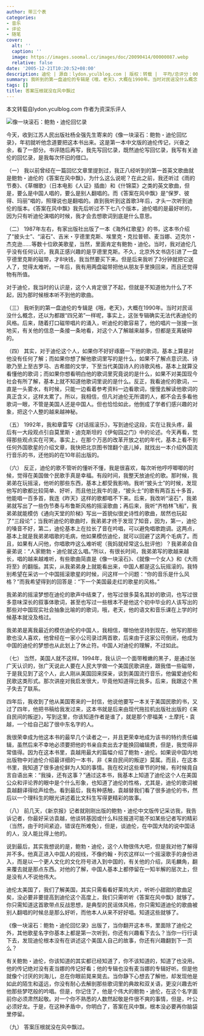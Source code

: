 ```yaml
---
author: 带三个表
categories:
- 音乐
- 评论
- 随笔
cover:
  alt: ''
  caption: ''
  image: https://images.soomal.cc/images/doc/20090414/00000087.webp
  relative: false
date: '2005-12-21T10:20:52+08:00'
description: 迪伦 | 源自：lydon.yculblog.com | 版权：转载 |  平均/总评分：00.00/0
summary: 我听到的第一盘迪伦的专辑是《哦，老天》，大概在1990年。当时对民谣没什么概念，还以为都跟“四兄弟”一样呢，事实上，这张专辑确实无法代表迪伦的风格。后来，随着打口磁带唱片的涌入，听迪伦的歌容易了，他的唱片一张接一张地买，有关他的信息一条接一条地看，对这个人了解越来越多，但都是支离破碎的
tags: []
title: 答案压根就没在风中飘过
---
```


本文转载自lydon.yculblog.com
作者为资深乐评人



![像一块滚石：鲍勃・迪伦回忆录](https://images.soomal.cc/images/doc/20090414/00000087.webp)



今天，收到江苏人民出版社杨全强先生寄来的《像一块滚石：鲍勃・迪伦回忆录》，年初就听他念道要把这本书出来。这是第一本中文版的迪伦传记，兴奋之余，看了一部分。书评随后再写，我先写回忆录，既然迪伦写回忆录，我写有关迪伦的回忆录，是我每次怀旧的借口。

（一）
我以前曾经在一篇回忆文章里提到过，我正八经听到的第一首英文歌曲就是鲍勃・迪伦的《答案在风中飘》，为什么这么说呢？在此之前，我还听过《雨的节奏》、《草帽歌》（日本电影《人证》插曲）和《什锦菜》之类的英文歌曲，但是，要么是中国人唱的，要么是别人翻唱的。而《答案在风中飘》是“保罗、彼得、玛丽”唱的，照理说也是翻唱的。直到我听到这首歌3年后，才头一次听到迪伦的版本。《答案在风中飘》我先后听过不下七八个版本，迪伦唱的是最好听的，因为只有听迪伦演唱的时候，我才会去想歌词到底是什么意思。

（二）
1987年左右，有家出版社出版了一本《海外红歌星》的书，这本书介绍了“披头士”、“滚石”、吉米・亨德里克斯、埃里克・克拉普顿、麦当娜、迈克尔・杰克逊……等数十位欧美歌星，当然，里面肯定有鲍勃・迪伦。当时，我对迪伦几乎没有任何认识，我真正感兴趣的是亨德里克斯。不久，北京外文书店引进了一盘亨德里克斯的磁带，才8块钱，我当然要买下来。但是后来我听了3分钟就把它送人了，觉得太难听。一年后，我有用两盘磁带把他从朋友手里换回来，而且还觉得物有所值。

对于迪伦，我当时的认识是，这个人肯定很了不起，但就是不知道他为什么了不起，因为那时候根本听不到他的歌曲。

（三）
我听到的第一盘迪伦的专辑是《哦，老天》，大概在1990年。当时对民谣没什么概念，还以为都跟“四兄弟”一样呢，事实上，这张专辑确实无法代表迪伦的风格。后来，随着打口磁带唱片的涌入，听迪伦的歌容易了，他的唱片一张接一张地买，有关他的信息一条接一条地看，对这个人了解越来越多，但都是支离破碎的。

（四）
其实，对于迪伦这个人，如果你不好好琢磨一下他的歌词，基本上算是对他没有任何了解；而如果你想了解他歌词里写的是什么，如果不了解点意识流、诗歌乃至上至古罗马、古希腊的文学，下至当代美国诗人的诗歌风格，基本上就算没看懂他的歌词；而如果你想看明白他的歌词里究竟说的是什么，如果不对美国现今社会有所了解，基本上就不知道他歌词里说的是什么。反正，我看迪伦的歌词，一直是一头雾水，有时候，只能一边看着参考资料一边看歌词，慢慢去解读他歌词的真正含义，这样太累了。所以，我相信，但凡对迪伦无所谓的人，都不会去多看他歌词一眼，不管是美国人还是中国人。但也恰恰如此，他倒成了学者们感兴趣的对象，把这个人整的越来越神秘。

（五）
1992年，我和章雷写《对话摇滚乐》，写到迪伦这段，实在让我头疼，最后有一大段观点引自莫里斯・迪克斯坦的《伊甸园之门》中的论述。今天再看，觉得那些观点实在可笑。事实上，在那个万恶的改革开放之初的年代，基本上看不到任何外国歌星的介绍文章，我快把北京图书馆翻个底儿掉，就找出一本介绍外国流行音乐的书，还他妈的在10年前出版的。

（六）
反正，迪伦的歌不管听的懂听不懂，我是很喜欢，每次听他哼哼唧唧的时候，觉得在美国做个民歌手真是幸福。有段时间，我整天放迪伦的歌。那时候，我弟弟在玩摇滚，他听的那些东西，基本上都受我影响。我听“披头士”的时候，发现他写的歌都比较简单、好听，而且他比我牛的是，“披头士”的歌有两百五十多首，他能唱一百多首，我连《昨天》这样的歌都唱不下来。后来，我改听“滚石”，我弟弟就写出了一些伪节奏与布鲁斯风格的摇滚歌曲；再后来，我听“齐柏林飞船”，我弟弟就能模仿《通向天堂的阶梯》写出一首貌似很史诗性的歌曲，居然也玩起了“三段论”；当我听迪伦的歌曲时，我弟弟才终于发现了知音，因为，第一，迪伦的嗓音不好，第二，迪伦基本上在拉长了音在吟唱，可以避免唱歌跑调。这两点，基本上就是我弟弟唱歌的毛病，他如果模仿迪伦，就可以回避了这两个毛病了。而且，如果有人问他，你唱歌咋这么难听呢（我妈就经常这么批评他）？我弟弟会自豪弟说：“人家鲍勃・迪伦就这么唱。”所以，有很长时间，我弟弟写的歌越来越长，唱的越来越难听，有些歌曲简直是《像一块滚石》、《就像一个女人》和《大雨将至》的翻版。其实，从我弟弟身上就能看出来，中国人都是这么玩摇滚的。我特别希望在采访一个中国摇滚歌星的时候，问这样一个问题：“你的音乐是什么风格？”而我希望得到的回答是：“下一个美国最走红的歌星的风格。”

我弟弟的摇滚梦想在迪伦的歌声中结束了，他写过很多莫名其妙的歌词，也写过很多意味深长的叙事体歌词，甚至也写过一些根本不是他这个初中毕业的人该写出的那些对中国现实社会抽象比喻的的歌词，哦，老天，他的语文和音乐课在上学的时候基本就没及格过。

我弟弟是离我最近的模仿迪伦的中国人，我相信，哪怕他坚持到现在，他写的那些歌也没人喜欢，他曾经在一家小公司录过两首歌，后来由于这家公司倒闭，他成为中国的迪伦的梦想也从此划上了休止符。中国人对迪伦的理解，不过如此。

（七）
当然，美国人就不这样。1994年，我认识一个面带稚嫩的黑子，是通过张广天认识的，张广天说此人要在人民大学做一个美国民歌讲座，跟我借一些磁带，于是我见到了这个人，此人刚从美国回来探亲，谈到美国流行音乐，他偏爱迪伦和民歌这类形式。那次讲座对我启发很大，毕竟他知道得比我多。后来，我跟这个黑子失去了联系。

四年后，我收到了他从美国寄来的一封信，他说他要写一本关于美国民歌的书，又过了四年，他把书稿给我发过来，这本书就是后来由现代拖拉机出版社出版的《来自民间的叛逆》，写到这里，你该知道作者是谁了，就是那个廖福美・土摩托・袁越，一个给自己起了很中东名字的人。

我很荣幸成为他这本书的最早几个读者之一，并且更荣幸地成为该书的特约责任编辑，虽然后来不幸地必须要把他的书亲自卖出去才能换回编辑费，但是，我觉得非常值得。因为在这本书里，袁越用最大的篇幅介绍了鲍勃・迪伦。如果说中国内地出版物中对迪伦介绍最详细的一本书，非《来自民间的叛逆》莫属。而且，在这本书里，我知道了很多迪伦鲜为人知的事情。我在校对这些章节的时候，有时候竟自言自语出来：“我操，还有这事？”通过这本书，我基本上知道了迪伦这个人在美国公众和评论界的眼中是个什么形象，也知道了迪伦的性格，尤其是，迪伦的歌词被袁越翻译得绘声绘色。看到最后，我有种感触，袁越替我们看了很多迪伦的书，然后以一个理科生的眼光讲述着比文科生写得更精彩的故事。

（八）
前几天，《新京报》记者就刚刚出版的鲍勃・迪伦中文版传记采访我，我告诉记者，你最好采访袁越，他谈转基因或什么科技报道可能不如某些记者写的精彩（当然，由于时间紧迫，错误在所难免），但是，谈迪伦，在中国大陆的说中国话的人，没人能比得上他的。

说到最后，其实我想说的是，鲍勃・迪伦，这个人物很伟大吧，但是我对他了解得并不多。他真正进入中国人的视线，不像约翰・列农这样以一个摇滚歌手的身份进入，而是以一个更人文化的文化符号进入到中国的，有关他的介绍，凤毛麟角，翻来覆去就是那点东西。对他的了解，中国人基本上都停留在一知半解的层次上，但是没有人不说他伟大。

迪伦太美国了，我们了解美国，其实只需看看好莱坞大片，听听小甜甜的歌曲足矣，没必要非要提高到迪伦这个高度上，我们只需听听《答案在风中飘》就够了。你只需知道这首歌带点反战思想，是典型的民谣体风格，你只需知道迪伦的歌曲被别人翻唱的时候总是那么好听，而他本人从来不好好唱。知道这些就够了。

《像一块滚石：鲍勃・迪伦回忆录》出版了，当你翻开这本书，里面除了迪伦之外，其他歌星名字你基本上都是第一次听到，你还有兴趣看下去么？当你一行行读下去，发现迪伦根本没有在讲述这个美国人自己的故事，你还有兴趣翻到下一页么？

有关鲍勃・迪伦，你该知道的其实都已经知道了，你不该知道的，知道了也没用。他的传记绝对没有麦当娜的传记好看；他的专辑也没有麦当娜的专辑好听。但是他就像个讨厌的刘海儿，总在你眼前晃来晃去。当你静下心想去了解他，却发现他是如此的陌生和遥远，你没有耐心去解剖那些歌词里的典故和双关语，更没兴趣去听他那些梦呓般的吟唱。但是，你记住了，他是个伟大的鲍勃・迪伦，在这个名字面前你必须肃然起敬。对一个你不熟悉的人数然起敬是件很不爽的事情，但是，叶公必须好龙。于是，在这种矛盾中，你明白了，答案在风中飘，根本没必要再你脑袋里停留。

（九）
答案压根就没在风中飘过。